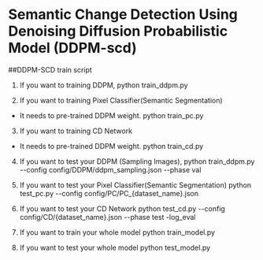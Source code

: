 # Semantic Change Detection Using Denoising Diffusion Probabilistic Model (DDPM-scd)

##DDPM-SCD train script 

1. If you want to training DDPM, 
python train_ddpm.py

2. If you want to training Pixel Classifier(Semantic Segmentation)
* It needs to pre-trained DDPM weight.
python train_pc.py 

3. If you want to training CD Network
* It needs to pre-trained DDPM weight.
python train_cd.py

4. If you want to test your DDPM (Sampling Images), 
python train_ddpm.py --config config/DDPM/ddpm_sampling.json --phase val

5. If you want to test your Pixel Classifier(Semantic Segmentation)
python test_pc.py --config config/PC/PC_{dataset_name}.json 

6. If you want to test your CD Network
python test_cd.py --config config/CD/{dataset_name}.json --phase test -log_eval

7. If you want to train your whole model
python train_model.py

8. If you want to test your whole model
python test_model.py  

